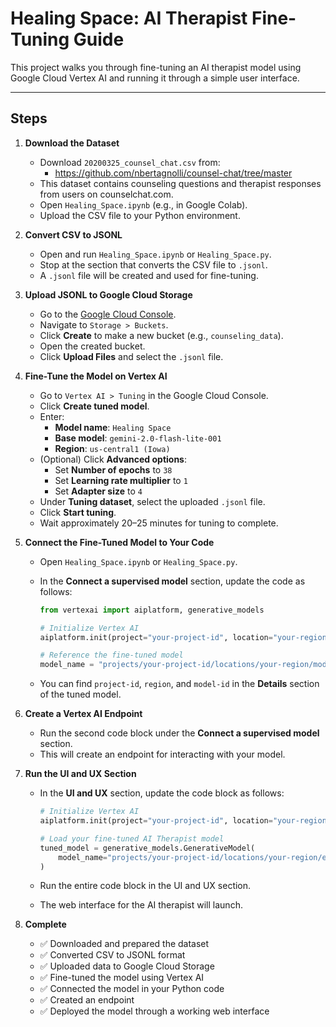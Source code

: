 # Healing Space: AI Therapist Fine-Tuning Guide

This project walks you through fine-tuning an AI therapist model using Google Cloud Vertex AI and running it through a simple user interface.

---

## Steps

1. **Download the Dataset**
   - Download `20200325_counsel_chat.csv` from:
     - https://github.com/nbertagnolli/counsel-chat/tree/master
   - This dataset contains counseling questions and therapist responses from users on counselchat.com.
   - Open `Healing_Space.ipynb` (e.g., in Google Colab).
   - Upload the CSV file to your Python environment.

2. **Convert CSV to JSONL**
   - Open and run `Healing_Space.ipynb` or `Healing_Space.py`.
   - Stop at the section that converts the CSV file to `.jsonl`.
   - A `.jsonl` file will be created and used for fine-tuning.

3. **Upload JSONL to Google Cloud Storage**
   - Go to the [Google Cloud Console](https://console.cloud.google.com/).
   - Navigate to `Storage > Buckets`.
   - Click **Create** to make a new bucket (e.g., `counseling_data`).
   - Open the created bucket.
   - Click **Upload Files** and select the `.jsonl` file.

4. **Fine-Tune the Model on Vertex AI**
   - Go to `Vertex AI > Tuning` in the Google Cloud Console.
   - Click **Create tuned model**.
   - Enter:
     - **Model name**: `Healing Space`
     - **Base model**: `gemini-2.0-flash-lite-001`
     - **Region**: `us-central1 (Iowa)`
   - (Optional) Click **Advanced options**:
     - Set **Number of epochs** to `38`
     - Set **Learning rate multiplier** to `1`
     - Set **Adapter size** to `4`
   - Under **Tuning dataset**, select the uploaded `.jsonl` file.
   - Click **Start tuning**.
   - Wait approximately 20–25 minutes for tuning to complete.

5. **Connect the Fine-Tuned Model to Your Code**
   - Open `Healing_Space.ipynb` or `Healing_Space.py`.
   - In the **Connect a supervised model** section, update the code as follows:

     ```python
     from vertexai import aiplatform, generative_models

     # Initialize Vertex AI
     aiplatform.init(project="your-project-id", location="your-region")

     # Reference the fine-tuned model
     model_name = "projects/your-project-id/locations/your-region/models/your-model-id"
     ```

   - You can find `project-id`, `region`, and `model-id` in the **Details** section of the tuned model.

6. **Create a Vertex AI Endpoint**
   - Run the second code block under the **Connect a supervised model** section.
   - This will create an endpoint for interacting with your model.

7. **Run the UI and UX Section**
   - In the **UI and UX** section, update the code block as follows:

     ```python
     # Initialize Vertex AI
     aiplatform.init(project="your-project-id", location="your-region")

     # Load your fine-tuned AI Therapist model
     tuned_model = generative_models.GenerativeModel(
         model_name="projects/your-project-id/locations/your-region/endpoints/your-endpoint-id"
     )
     ```

   - Run the entire code block in the UI and UX section.
   - The web interface for the AI therapist will launch.

8. **Complete**
   - ✅ Downloaded and prepared the dataset
   - ✅ Converted CSV to JSONL format
   - ✅ Uploaded data to Google Cloud Storage
   - ✅ Fine-tuned the model using Vertex AI
   - ✅ Connected the model in your Python code
   - ✅ Created an endpoint
   - ✅ Deployed the model through a working web interface
